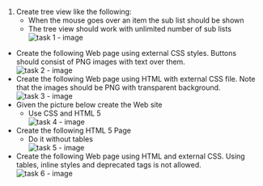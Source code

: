 1. Create tree view like the following:
	- When the mouse goes over an item the sub list should be shown
	- The tree view should work with unlimited number of sub lists
	<br> ![task 1 - image]()
* Create the following Web page using external CSS styles. Buttons should consist of PNG images with text over them.
	<br> ![task 2 - image]()
* Create the following Web page using HTML with external CSS file. Note that the images should be PNG with transparent background.
	<br> ![task 3 - image]()
* Given the picture below create the Web site
	- Use CSS and HTML 5
	<br> ![task 4 - image]()
* Create the following HTML 5 Page
	- Do it without tables
	<br> ![task 5 - image]()
* Create the following Web page using HTML and external CSS. Using tables, inline styles and deprecated tags is not allowed.
	<br> ![task 6 - image]()
